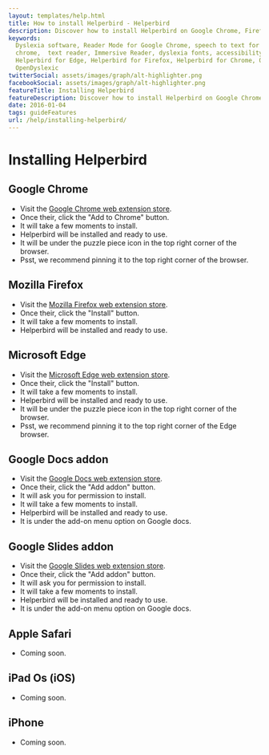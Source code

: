 ```yaml
---
layout: templates/help.html
title: How to install Helperbird - Helperbird
description: Discover how to install Helperbird on Google Chrome, Firefox, Safari, and Edge.
keywords:
  Dyslexia software, Reader Mode for Google Chrome, speech to text for chrome, Text to speech for
  chrome,  text reader, Immersive Reader, dyslexia fonts, accessibility software, dyslexia software,
  Helperbird for Edge, Helperbird for Firefox, Helperbird for Chrome, Opendyslexic for Chrome,
  OpenDyslexic
twitterSocial: assets/images/graph/alt-highlighter.png
facebookSocial: assets/images/graph/alt-highlighter.png
featureTitle: Installing Helperbird
featureDescription: Discover how to install Helperbird on Google Chrome, Firefox, Safari, and Edge.
date: 2016-01-04
tags: guideFeatures
url: /help/installing-helperbird/
---
```


# Installing Helperbird

## Google Chrome

- Visit the
  [Google Chrome web extension store](https://chrome.google.com/webstore/detail/helperbird-accessibility/ahmapmilbkfamljbpgphfndeemhnajme).
- Once their, click the "Add to Chrome" button.
- It will take a few moments to install.
- Helperbird will be installed and ready to use.
- It will be under the puzzle piece icon in the top right corner of the browser.
- Psst, we recommend pinning it to the top right corner of the browser.

## Mozilla Firefox

- Visit the
  [Mozilla Firefox web extension store](https://addons.mozilla.org/en-US/firefox/addon/helperbird-accessibility/).
- Once their, click the "Install" button.
- It will take a few moments to install.
- Helperbird will be installed and ready to use.

## Microsoft Edge

- Visit the [Microsoft Edge web extension store](https://aka.ms/helperbird-edge).
- Once their, click the "Install" button.
- It will take a few moments to install.
- Helperbird will be installed and ready to use.
- It will be under the puzzle piece icon in the top right corner of the browser.
- Psst, we recommend pinning it to the top right corner of the Edge browser.

## Google Docs addon

- Visit the
  [Google Docs web extension store](https://chrome.google.com/webstore/detail/helperbird-accessibility/ahmapmilbkfamljbpgphfndeemhnajme).
- Once their, click the "Add addon" button.
- It will ask you for permission to install.
- It will take a few moments to install.
- Helperbird will be installed and ready to use.
- It is under the add-on menu option on Google docs.

## Google Slides addon

- Visit the
  [Google Slides web extension store](https://chrome.google.com/webstore/detail/helperbird-accessibility/ahmapmilbkfamljbpgphfndeemhnajme).
- Once their, click the "Add addon" button.
- It will ask you for permission to install.
- It will take a few moments to install.
- Helperbird will be installed and ready to use.
- It is under the add-on menu option on Google docs.

## Apple Safari

- Coming soon.

## iPad Os (iOS)

- Coming soon.

## iPhone

- Coming soon.
